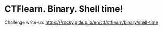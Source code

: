 # CTFlearn. Binary. Shell time!

Challenge write-up: https://7rocky.github.io/en/ctf/ctflearn/binary/shell-time

